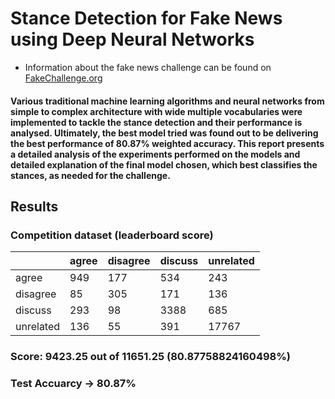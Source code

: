 # Stance Detection for Fake News using Deep Neural Networks

- Information about the fake news challenge can be found on [FakeChallenge.org](http://fakenewschallenge.org)
#### Various traditional machine learning algorithms and neural networks from simple to complex architecture with wide multiple vocabularies were implemented to tackle the stance detection and their performance is analysed. Ultimately, the best model tried was found out to be delivering the best performance of 80.87% weighted accuracy. This report presents a detailed analysis of the experiments performed on the models and detailed explanation of the final model chosen, which best classifies the stances, as needed for the challenge.

## Results
### Competition dataset (leaderboard score)
|               | agree         | disagree      | discuss       | unrelated     |
|-----------    |-------        |----------     |---------      |-----------    |
|   agree       |   949         |     177       |   534         |   243         |
| disagree      |   85          |     305       |   171         |   136         |
|  discuss      |   293         |     98        |   3388        |   685         |
| unrelated     |   136         |     55        |   391         |   17767       |

### Score: 9423.25 out of 11651.25	(80.87758824160498%)

### Test Accuarcy -> 80.87%
